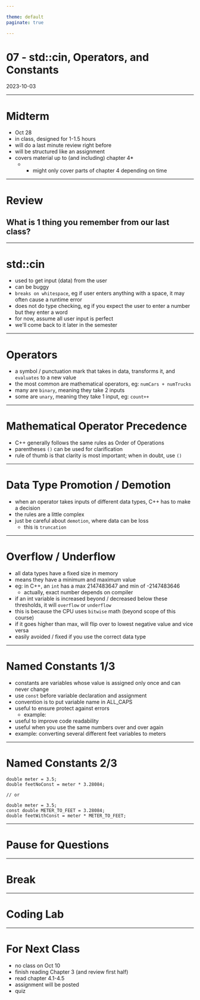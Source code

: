 ```yaml
---

theme: default
paginate: true

---
```


# 07 - std::cin, Operators, and Constants
2023-10-03

---

# Midterm

- Oct 28
- in class, designed for 1-1.5 hours
- will do a last minute review right before
- will be structured like an assignment
- covers material up to (and including) chapter 4*
  - * might only cover parts of chapter 4 depending on time

---

# Review
## What is 1 thing you remember from our last class?

---

# std::cin

- used to get input (data) from the user
- can be buggy
- `breaks on whitespace`, eg if user enters anything with a space, it may often cause a runtime error
- does not do type checking, eg if you expect the user to enter a number but they enter a word
- for now, assume all user input is perfect
- we'll come back to it later in the semester

---

# Operators

- a symbol / punctuation mark that takes in data, transforms it, and `evaluates` to a new value
- the most common are mathematical operators, eg: `numCars + numTrucks`
- many are `binary`, meaning they take 2 inputs
- some are `unary`, meaning they take 1 input, eg: `count++`

---

# Mathematical Operator Precedence

- C++ generally follows the same rules as Order of Operations
- parentheses `()` can be used for clarification
- rule of thumb is that clarity is most important; when in doubt, use `()`

---

# Data Type Promotion / Demotion

- when an operator takes inputs of different data types, C++ has to make a decision
- the rules are a little complex
- just be careful about `demotion`, where data can be loss
  - this is `truncation`

---

# Overflow / Underflow

- all data types have a fixed size in memory
- means they have a minimum and maximum value
- eg: in C++, an `int` has a max 2147483647 and min of -2147483646
  - actually, exact number depends on compiler
- if an int variable is increased beyond / decreased below these thresholds, it will `overflow` or `underflow`
- this is because the CPU uses `bitwise` math (beyond scope of this course)
- if it goes higher than max, will flip over to lowest negative value and vice versa
- easily avoided / fixed if you use the correct data type

---

# Named Constants 1/3

- constants are variables whose value is assigned only once and can never change
- use `const` before variable declaration and assignment
- convention is to put variable name in ALL_CAPS
- useful to ensure protect against errors
  - example: 
- useful to improve code readability
- useful when you use the same numbers over and over again
- example: converting several different feet variables to meters

---

# Named Constants 2/3

```
double meter = 3.5;
double feetNoConst = meter * 3.28084;

// or

double meter = 3.5;
const double METER_TO_FEET = 3.28084;
double feetWithConst = meter * METER_TO_FEET;
```

---

# Pause for Questions

---

# Break

---

# Coding Lab

---

# For Next Class

- no class on Oct 10
- finish reading Chapter 3 (and review first half)
- read chapter 4.1-4.5
- assignment will be posted
- quiz
